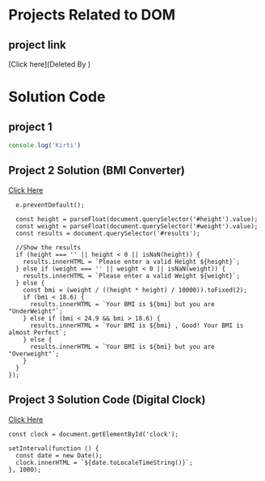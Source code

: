 # Projects Related to DOM

## project link
[Click here](Deleted By )

# Solution Code

## project 1

``` javascript
console.log('Kirti')
```

## Project 2 Solution (BMI Converter)

[Click Here](https://stackblitz.com/edit/vitejs-vite-8e8bozz2?file=index.html)

```document.querySelector('form').addEventListener('submit', (e) => {
  e.preventDefault();

  const height = parseFloat(document.querySelector('#height').value);
  const weight = parseFloat(document.querySelector('#weight').value);
  const results = document.querySelector('#results');

  //Show the results
  if (height === '' || height < 0 || isNaN(height)) {
    results.innerHTML = `Please enter a valid Height ${height}`;
  } else if (weight === '' || weight < 0 || isNaN(weight)) {
    results.innerHTML = `Please enter a valid Weight ${weight}`;
  } else {
    const bmi = (weight / ((height * height) / 10000)).toFixed(2);
    if (bmi < 18.6) {
      results.innerHTML = `Your BMI is ${bmi} but you are "UnderWeight"`;
    } else if (bmi < 24.9 && bmi > 18.6) {
      results.innerHTML = `Your BMI is ${bmi} , Good! Your BMI is almost Perfect`;
    } else {
      results.innerHTML = `Your BMI is ${bmi} but you are "Overweight"`;
    }
  }
});
```

## Project 3 Solution Code (Digital Clock)

[Click Here](https://stackblitz.com/edit/vitejs-vite-ax3chuux?file=index.html)

```
const clock = document.getElementById('clock');

setInterval(function () {
  const date = new Date();
  clock.innerHTML = `${date.toLocaleTimeString()}`;
}, 1000);

```